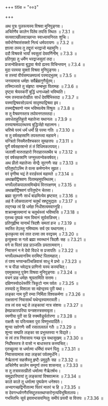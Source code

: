 +++
title = "००३"

+++


  
अथ पुत्रः पुलस्त्यस्य विश्रवा मुनिपुङ्गवः।  
अचिरेणैव कालेन पितेव तपसि स्थितः ॥ 7.3.1 ॥   
सत्यवाञ्छीलवाञ्छान्तः स्वाध्यायनिरतः शुचिः।  
सर्वभोगेष्वसंसक्तो नित्यं धर्मपरायणः ॥ 7.3.2 ॥   
ज्ञात्वा तस्य तु तद्वृत्तं भरद्वाजो महामुनिः।  
ददौ विश्रवसे भार्यां स्वसुतां देववर्णिनीम् ॥ 7.3.3 ॥   
प्रतिगृह्य तु धर्मेण भरद्वाजसुतां तदा।  
प्रजान्वेक्षिकया बुद्ध्या श्रेयो ह्यस्य विचिन्तयन् ॥ 7.3.4 ॥   
मुदा परमया युक्तो विश्रवा मुनिपुङ्गवः।  
स तस्यां वीर्यसम्पन्नमपत्यं परमाद्भुतम् ॥ 7.3.5 ॥   
जनयामास धर्मज्ञः सर्वैर्ब्रह्मगुणैर्युतम्।  
तस्मिञ्जाते तु संहृष्टः सम्बभूव पितामहः ॥ 7.3.6 ॥   
दृष्ट्वा श्रेयस्करीं बुद्धिं धनाध्यक्षो भविष्यति।  
नाम तस्याकरोत्प्रीतः सार्धं देवर्षिभिस्तदा ॥ 7.3.7 ॥   
यस्माद्विश्रवसोऽपत्यं सादृश्याद्विश्रवा इव।  
तस्माद्वैश्रवणो नाम भविष्यत्वेष विश्रुतः ॥ 7.3.8 ॥   
स तु वैश्रवणस्तत्र तपोवनगतस्तदा।  
अवर्धताहुतिहुतो महातेजा यथानलः ॥ 7.3.9 ॥   
तस्याश्रमपदस्थस्य बुद्धिर्जज्ञे महात्मनः।  
चरिष्ये परमं धर्मं धर्मो हि परमा गतिः ॥ 7.3.10 ॥   
स तु वर्षसहस्राणि तपस्तप्त्वा महावने।  
यन्त्रितो नियमैरुग्रैश्चकार सुमहत्तपः ॥ 7.3.11 ॥   
पूर्णे वर्षसहस्रान्ते तं तं विधिमकल्पयत्।  
जलाशी मारुताहारो निराहारस्तथैव च ॥ 7.3.12 ॥   
एवं वर्षसहस्राणि जग्मुस्तान्येकवर्षवत्।  
अथ प्रीतो महातेजाः सेन्द्रैः सुरगणैः सह ॥ 7.3.13 ॥   
परितुष्टोऽस्मि ते वत्स कर्मणानेन सुव्रत।  
वरं वृणीष्व भद्रं ते वरार्हस्त्वं महामते ॥ 7.3.14 ॥   
अथाब्रवीद्वैश्रवणः पितामहमुपस्थितम्।  
भगवँल्लोकपालत्वमिच्छेयं वित्तरक्षणम् ॥ 7.3.15 ॥   
अथाब्रवीद्वैश्रवणं परितुष्टेन चेतसा।  
ब्रह्मा सुरगणैः सार्धं बाढमित्येव हृष्टवत् ॥ 7.3.16 ॥   
अहं वै लोकपालानां चतुर्थं स्रष्टुमुद्यतः ॥ 7.3.17 ॥   
तद्गच्छ त्वं हि धर्मज्ञ निधीशत्वमवाप्नुहि।  
शक्राम्बुपयमानां च चतुर्थस्त्वं भविष्यसि ॥ 7.3.18 ॥   
एतच्च पुष्पकं नाम विमानं सूर्यसन्निभम्।  
प्रतिगृह्णीष्व यानार्थं त्रिदशैः समतां व्रज ॥ 7.3.19 ॥   
स्वस्ति तेऽस्तु गमिष्यामः सर्व एव यथागतम्।  
कृतकृत्या वयं तात दत्त्वा तव वरद्वयम् ॥ 7.3.20 ॥   
इत्युक्त्वा स गतो ब्रह्मा स्वस्थानं त्रिदशैः सह ॥ 7.3.21 ॥   
वने स पितरं प्राह प्राञ्जलिः प्रयतात्मवान्।  
निवासनं न मे देवो विदधे स प्रजापतिः ॥ 7.3.22 ॥   
भगवँल्लब्धवानस्मि वरमिष्टं पितामहात्।  
तं पश्य भगवन्कञ्चिन्निवासं साधु मे प्रभो ॥ 7.3.23 ॥   
न च पीडा भवेद्यत्र प्राणिनो यस्य कस्यचित्।  
एवमुक्तस्तु पुत्रेण विश्रवा मुनिपुङ्गवः ॥ 7.3.24 ॥   
वचनं प्राह धर्मज्ञः श्रूयतामिति सत्तमः।  
दक्षिणस्योदधेस्तीरे त्रिकूटो नाम पर्वतः ॥ 7.3.25 ॥   
तस्याग्रे तु विशाला सा महेन्द्रस्य पुरी यथा।  
लङ्का नाम पुरी रम्या निर्मिता विश्वकर्मणा ॥ 7.3.26 ॥   
राक्षसानां निवासार्थं यथेन्द्रस्यामरावती।  
तत्र त्वं वस भद्रं ते लङ्कायां नात्र संशयः ॥ 7.3.27 ॥   
हेमप्राकारपरिघा यन्त्रशस्त्रसमावृता।  
रमणीया पुरी सा हि रुक्मवैडूर्यतोरणा ॥ 7.3.28 ॥   
राक्षसैः सा परित्यक्ता पुरा विष्णुभयार्दितैः।  
शून्या रक्षोगणैः सर्वै रसातलतलं गतैः ॥ 7.3.29 ॥   
शून्या सम्प्रति लङ्का सा प्रभुस्तस्या न विद्यते।  
स त्वं तत्र निवासाय गच्छ पुत्र यथासुखम् ॥ 7.3.30 ॥   
निर्दोषस्तत्र ते वासो न बाधास्तत्र कस्यचित्।  
एतच्छुत्वा स धर्मात्मा धर्मिष्ठं वचनं पितुः ॥ 7.3.31 ॥   
निवासयामास तदा लङ्कां पर्वतमूर्धनि।  
नैर्ऋतानां सहस्रैस्तु हृष्टैः प्रमुदुतैः सह ॥ 7.3.32 ॥   
अचिरेणैव कालेन सम्पूर्णा तस्य शासनात् ॥ 7.3.33 ॥   
स तु तत्रावसत्प्रीतो धर्मात्मा नैर्ऋतर्षभः।  
समुद्रपरिघायां तु लङ्कायां विश्रवात्मजः ॥ 7.3.34 ॥   
काले काले तु धर्मात्मा पुष्पकेण धनेश्वरः।  
अभ्यागच्छद्विनीतात्मा पितरं मातरं च हि ॥ 7.3.35 ॥   
स देवगन्धर्वगणैरभिष्टुतस्तथाप्सरोनृत्यविभूषितालयः।  
गभस्तिभिः सूर्य इवावभासयन्पितुः समीपं प्रययौ स वित्तपः ॥ 7.3.36 ॥   
